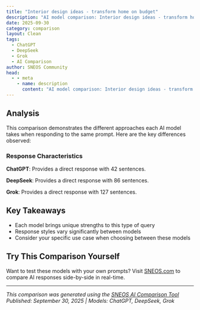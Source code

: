 ```yaml
---
title: "Interior design ideas - transform home on budget"
description: "AI model comparison: Interior design ideas - transform home on budget..."
date: 2025-09-30
category: comparison
layout: Clean
tags:
  - ChatGPT
  - DeepSeek
  - Grok
  - AI Comparison
author: SNEOS Community
head:
  - - meta
    - name: description
      content: "AI model comparison: Interior design ideas - transform home on budget..."
---
```


<ChatComparison
  title="Interior design ideas - transform home on budget"
  prompt="Interior design ideas - transform home on budget"
  :responses='{"ChatGPT": "Transforming your home on a budget is entirely possible with some creativity and smart planning. Here are several interior design ideas to refresh your space without overspending:\n\n### 1. **Declutter and Deep Clean**\n- Start by removing unnecessary items to create a more open and inviting space.\n- A clean home instantly feels more refreshed and organized.\n\n### 2. **Rearrange Furniture**\n- Changing the layout of your furniture can dramatically alter the look and feel of a room.\n- Try new configurations to improve flow and highlight focal points like windows or fireplaces.\n\n### 3. **DIY Accent Wall**\n- Use affordable paint to create an accent wall.\n- Consider patterns like stripes, stencils, or even removable wallpaper for a bold statement.\n- A fresh coat of paint can brighten a room instantly.\n\n### 4. **Update Soft Furnishings**\n- Swap out or add throw pillows, blankets, or curtains with budget-friendly fabrics.\n- These small touches add color and texture without major expense.\n\n### 5. **Use Mirrors to Enhance Light**\n- Strategically place mirrors to reflect natural light and make rooms appear larger.\n- Thrift stores often have affordable mirrors that you can repaint or repurpose.\n\n### 6. **Add Greenery**\n- Houseplants bring life to any space and improve air quality.\n- Look for easy-to-care-for plants like pothos, snake plants, or succulents.\n\n### 7. **Repurpose and Upcycle**\n- Give new life to old furniture with paint, new hardware, or reupholstering.\n- Turn unused items into decor, such as stacking books as a side table or using baskets for storage.\n\n### 8. **Lighting Upgrade**\n- Replace outdated light fixtures with stylish, affordable alternatives or add floor/table lamps.\n- Use warm bulbs to create cozy ambiance.\n\n### 9. **Create Art Displays**\n- Frame prints, photos, or fabric samples to create personalized gallery walls.\n- Use printable art from free online resources or make your own.\n\n### 10. **Add Rugs**\n- A rug can define a space and add warmth.\n- Look for sales or inexpensive options like flatweave rugs.\n\n### 11. **Use Open Shelving**\n- Replace some cabinet doors with open shelves to display decor and frequently used items.\n- Paint and style shelving to match your design aesthetic.\n\n### 12. **Personalize with Accessories**\n- Incorporate affordable accessories like candles, vases, or decorative trays.\n- Swap out cabinet knobs and drawer pulls for a quick update.\n\n---\n\n### Bonus Tips:\n- Shop at thrift stores, flea markets, and online marketplaces for budget finds.\n- Keep a consistent color palette for a cohesive look.\n- Plan and prioritize updates to focus on high-impact areas first.\n\nIf you want ideas tailored to a specific room or style, let me know!", "DeepSeek": "Of course! Transforming your home on a budget is all about creativity, strategy, and a little bit of elbow grease. You don\u0027t need a massive budget to make a huge impact.\n\nHere is a comprehensive guide to interior design ideas that will transform your home without breaking the bank.\n\n### The Golden Rules of Budget Design\n\n1. **Declutter First:** This is free! A clean, clutter-free space instantly looks more spacious and intentional.\n2. **Paint is Your Best Friend:** It\u0027s the most cost-effective way to change the entire mood of a room.\n3. **Thrift, Don\u0027t Buy New:** Second-hand stores, Facebook Marketplace, and garage sales are treasure troves.\n4. **DIY Where You Can:** A little effort can save you a lot of money.\n5. **Focus on High-Impact, Low-Cost Changes:** Think soft furnishings, lighting, and accessories.\n\n---\n\n### Room-by-Room Transformation Ideas\n\n#### **1. The Living Room: The Heart of the Home**\n\n* **Rearrange the Furniture:** It\u0027s free! Try floating your sofa away from the walls, creating a cozy conversation area.\n* **Create an Accent Wall:** Paint one wall a bold color or use removable wallpaper for a dramatic, renter-friendly focal point.\n* **Update Soft Furnishings:** New throw pillows and a cozy blanket in a modern texture (like chunky knit) or pattern can completely change the look of your sofa.\n* **Change Your Lighting:** Swap out a dated lampshade. Add a stylish (but affordable) floor lamp from IKEA or Target to create ambient lighting instead of relying on harsh overhead lights.\n* **DIY Artwork:** Frame beautiful fabric scraps, create your own abstract painting on a canvas, or frame high-quality posters or pages from a calendar.\n* **Style Your Surfaces:** Declutter shelves and coffee tables, then style them with a stack of books, a small plant, and a decorative object.\n\n#### **2. The Bedroom: Your Personal Sanctuary**\n\n* **Invest in Your Bed:** You don\u0027t need a new bed frame. Instead, invest in a new duvet cover and pillowcases. A crisp, white set with textured throws looks luxurious.\n* **Create a Bedside Table Alternative:** Use a stack of books, a small stool, a vintage suitcase, or a floating shelf.\n* **Add a Rug:** Even if you have carpet, a well-placed rug can define the space and add color and texture.\n* **Update Your Mirror:** Find an ornate or interestingly shaped mirror at a thrift store and spray-paint it a new color (like gold or black).\n* **Improve Lighting:** Add plug-in wall sconces on either side of the bed to free up nightstand space and create a hotel-like feel.\n\n#### **3. The Kitchen: Without a Full Renovation**\n\n* **Paint the Cabinets:** This is a game-changer. A fresh coat of white, grey, or navy on cabinet doors and new hardware (knobs and pulls) can make a 90s kitchen look modern.\n* **Change the Hardware:** Speaking of hardware, new cabinet pulls are like jewelry for your kitchen. It\u0027s an instant upgrade.\n* **Open Shelving:** Remove a few upper cabinet doors (or replace one cabinet with a floating shelf) to display beautiful dishes and create an airier feel.\n* **Update the Faucet:** A new, modern faucet can be a splurge, but it makes a big visual impact every day.\n* **Add a Backsplash:** Use peel-and-stick tile decals. They are affordable, renter-friendly, and come in amazing designs that look like real tile.\n* **Countertop Resurfacing:** For a bit more money, you can use countertop paint or concrete overlay kits to transform laminate counters.\n\n#### **4. The Bathroom: Small Space, Big Impact**\n\n* **Update Fixtures:** Like in the kitchen, a new faucet and showerhead can modernize the space.\n* **Regrout and Caulk:** Scraping out old, dirty grout and applying new, clean white grout makes tiles look brand new. Re-caulk around the tub and sink for a crisp, clean finish.\n* **Add Stylish Storage:** A sleek ladder shelf or a small wooden crate can hold towels and toiletries stylishly.\n* **Change the Mirror:** Swap the builder-grade mirror for a framed one from a thrift store.\n* **New Linens:** Invest in a beautiful, coordinated set of towels and a new bath mat.\n\n---\n\n### Cross-Room Budget Design Strategies\n\n#### **1. The Power of Paint**\n* **Furniture Flip:** Find a sad-looking wooden dresser or table at a thrift store. Sand it down and paint it a vibrant color for a unique statement piece.\n* **Color Drenching:** Paint your walls, woodwork, and even the ceiling the same color (in different sheens) for a sophisticated, modern look.\n* **Paint the Front Door:** Boost your home\u0027s curb appeal by giving your front door a fresh, welcoming color.\n\n#### **2. Lighting is Everything**\n* **Layer Your Light:** Use a mix of overhead, task (like desk lamps), and accent (like picture lights) lighting.\n* **Dimmer Switches:** Install dimmer switches (a relatively easy DIY) to control the ambiance of any room.\n* **Statement Lighting:** Find a unique vintage chandelier or pendant light second-hand. It can become the focal point of a room.\n\n#### **3. Textiles and Texture**\n* **Rugs:** Define spaces and add warmth. Look for natural fibers like jute or sisal for an affordable, textured base.\n* **Curtains:** Hang them high and wide to make windows look larger. Choose linen-look fabrics for a light, airy feel.\n* **Pillows and Throws:** Mix and match textures\u2014velvet, wool, cotton, faux fur\u2014to create a cozy, layered look.\n\n#### **4. Greenery and Life**\n* **Indoor Plants:** They purify the air and add a vibrant touch of life. Start with low-maintenance plants like snake plants, pothos, or ZZ plants.\n* **Fresh Flowers:** A small bunch of fresh flowers from the grocery store in a simple vase can brighten any room.\n\n#### **5. Creative Wall Decor**\n* **Gallery Wall:** Mix and match frames from thrift stores (spray paint them all the same color for cohesion). Fill them with personal photos, postcards, or your own artwork.\n* **Wall Hanging:** Make a macram\u00E9 wall hanging or use a beautiful textile or rug as a tapestry.\n* **Floating Shelves:** Install inexpensive floating shelves and style them with books, plants, and small objects.\n\n### Where to Shop Smart\n\n* **Facebook Marketplace / Craigslist:** For furniture and larger items. Be patient and check often.\n* **Thrift Stores (Goodwill, Habitat for Humanity ReStore):** For unique decor, glassware, art frames, and sometimes solid wood furniture.\n* **IKEA \u0026 Target:** For affordable basics, textiles, and lighting. The \u0022IKEA hack\u0022 community is huge for a reason!\n* **Estate Sales \u0026 Garage Sales:** Often the best place to find high-quality, solid wood furniture for a steal.\n* **DIY \u0026 Hardware Stores:** For paint, supplies, and materials for your projects.\n\n**Final Pro-Tip:** **Focus on one room at a time.** This prevents you from feeling overwhelmed and spreading your budget too thin. Finish one space, enjoy it, and then move on to the next.\n\nHappy decorating! You can absolutely create a home you love on a budget.", "Grok": "Transforming your home on a budget is absolutely achievable with some creativity, resourcefulness, and strategic planning. Here are some interior design ideas to refresh your space without breaking the bank:\n\n---\n\n### 1. **Declutter and Organize First**\n- **Why?** A clutter-free space instantly looks bigger, cleaner, and more polished.\n- **How?** Sort through your belongings, donate or sell items you no longer need, and invest in affordable storage solutions like baskets, bins, or under-bed storage. Use stackable shelves or repurpose old furniture for organization.\n- **Cost:** Free (decluttering) or under $20 for basic storage solutions (e.g., dollar store bins).\n\n---\n\n### 2. **Repaint for a Fresh Look**\n- **Why?** A new coat of paint can completely transform a room and is one of the most cost-effective updates.\n- **How?**\n - Choose light, neutral colors (white, beige, soft gray) to make spaces feel larger and brighter.\n - Paint an accent wall in a bold color for a pop of personality.\n - Repaint old furniture or cabinets for a modern look (e.g., kitchen cabinets in a trendy matte black or sage green).\n - Use leftover paint for small DIY projects like painting frames or plant pots.\n- **Cost:** $30\u2013$50 per gallon of paint (covers ~350 sq. ft.) \u002B brushes/rollers (~$10). Look for paint sales or mismatched cans at hardware stores for discounts.\n\n---\n\n### 3. **Swap Out or Update Textiles**\n- **Why?** Fabrics can change the vibe of a room instantly without major investment.\n- **How?**\n - Replace or add throw pillows, cushions, and blankets in trendy colors or patterns.\n - Buy inexpensive curtain panels or make your own using budget fabric.\n - Lay down a thrifted or discounted area rug to define a space.\n - Reupholster old chairs or ottomans with affordable fabric (use a staple gun for an easy DIY).\n- **Cost:** $5\u2013$20 per pillow or throw, $10\u2013$50 for rugs/curtains at discount stores like Walmart, Target, or thrift shops.\n\n---\n\n### 4. **Rearrange Furniture for a New Layout**\n- **Why?** Changing the layout can make your space feel brand new without spending a dime.\n- **How?**\n - Move furniture to create better flow or focal points (e.g., angle a sofa toward a window or TV).\n - Swap pieces between rooms for a fresh perspective (e.g., a bedroom side table as a living room accent).\n - Use online room planning tools (like Planner 5D) to experiment with layouts for free.\n- **Cost:** Free!\n\n---\n\n### 5. **Add Affordable Lighting**\n- **Why?** Lighting can set the mood and make a space feel cozy or modern.\n- **How?**\n - Swap out old lampshades for new ones in bold colors or patterns.\n - Add string lights or fairy lights for a whimsical touch (great for bedrooms or patios).\n - Use thrift store lamps and repaint the bases.\n - Install peel-and-stick LED strips under cabinets or shelves for modern, ambient lighting.\n- **Cost:** $5\u2013$15 for string lights or LED strips on Amazon, $10\u2013$20 for secondhand lamps.\n\n---\n\n### 6. **Incorporate Greenery**\n- **Why?** Plants add life, color, and texture to any space.\n- **How?**\n - Buy low-maintenance plants like pothos, snake plants, or succulents.\n - Use thrifted or repurposed containers (like mason jars or old mugs) as planters.\n - Propagate existing plants by cutting and rooting them in water for free.\n - Hang plants using cheap macrame holders or wall-mounted shelves.\n- **Cost:** $3\u2013$10 per small plant at local nurseries or big-box stores; free if you propagate.\n\n---\n\n### 7. **DIY Wall Art and Decor**\n- **Why?** Personalized decor adds character without the high price tag of store-bought art.\n- **How?**\n - Create a gallery wall with thrifted frames, family photos, or free printable art from sites like Pinterest.\n - Paint or stencil designs on canvases bought from dollar stores.\n - Make wall hangings using yarn, fabric scraps, or driftwood.\n - Use washi tape or removable wallpaper to create temporary accent patterns on walls.\n- **Cost:** $1\u2013$5 per frame or canvas at thrift stores, under $10 for craft supplies.\n\n---\n\n### 8. **Shop Secondhand and Upcycle**\n- **Why?** Thrift stores, garage sales, and online marketplaces are goldmines for unique, budget-friendly finds.\n- **How?**\n - Look for furniture, mirrors, or decor at places like Goodwill, Habitat for Humanity ReStores, or Facebook Marketplace.\n - Refinish old furniture with sandpaper and paint or stain (e.g., turn a dated dresser into a chic piece).\n - Repurpose items\u2014old crates as shelves, mason jars as vases, or ladders as blanket holders.\n- **Cost:** $5\u2013$50 depending on the item; refinishing supplies ~$10\u2013$20.\n\n---\n\n### 9. **Update Hardware and Fixtures**\n- **Why?** Small changes like new knobs or handles can modernize furniture and cabinetry.\n- **How?**\n - Replace outdated cabinet pulls or drawer knobs with sleek, modern ones (think brass or matte black).\n - Spray-paint existing hardware for a new finish if replacing isn\u2019t in the budget.\n - Swap out old light switch covers for decorative ones.\n- **Cost:** $1\u2013$5 per knob/handle at discount stores or Amazon; spray paint ~$5.\n\n---\n\n### 10. **Add Mirrors for Depth and Light**\n- **Why?** Mirrors reflect light and make small spaces appear larger.\n- **How?**\n - Hang a large mirror (or group small ones) on a wall opposite a window to bounce light around.\n - Look for affordable mirrors at thrift stores or dollar shops.\n - Repaint or distress outdated mirror frames for a trendy look.\n- **Cost:** $5\u2013$20 for small mirrors at discount or secondhand stores.\n\n---\n\n### 11. **Focus on One Room or Area at a Time**\n- **Why?** Tackling smaller projects prevents overwhelm and keeps costs manageable.\n- **How?**\n - Pick a high-impact area like the living room or entryway to start.\n - Use a mix of the ideas above to refresh the space (e.g., paint \u002B new pillows \u002B plants).\n - Move to the next area once the first is complete.\n- **Cost:** Depends on the project, but breaking it down helps spread expenses over time.\n\n---\n\n### 12. **Use Temporary or Reversible Updates**\n- **Why?** Great for renters or those who like to change things up often.\n- **How?**\n - Apply peel-and-stick wallpaper or decals for an accent wall (easy to remove).\n - Use removable adhesive hooks for hanging art or shelves.\n - Lay down vinyl floor tiles or rugs to cover outdated flooring.\n- **Cost:** $10\u2013$30 for peel-and-stick wallpaper rolls or vinyl tiles on Amazon or Home Depot.\n\n---\n\n### Budget Tips:\n- **Set a Budget:** Decide on a total amount (e.g., $100\u2013$200) and prioritize high-impact changes.\n- **Shop Sales and Discounts:** Check clearance sections at stores like IKEA, Target, or HomeGoods.\n- **DIY Whenever Possible:** Save labor costs by doing projects yourself with tutorials on YouTube or Pinterest.\n- **Repurpose What You Have:** Look around your home for items that can be reused in new ways before buying anything.\n\n---\n\n### Sample Budget Breakdown for a Living Room Refresh ($150 Total):\n- Paint (1 gallon for an accent wall): $30\n- Throw pillows (4 at $5 each): $20\n- Thrifted rug: $25\n- Plants (3 small ones at $5 each): $15\n- DIY wall art (frames \u002B supplies): $10\n- String lights: $10\n- Secondhand mirror: $15\n- New cabinet knobs (pack of 10): $15\n\n---\n\n### Final Thoughts:\nFocus on changes that align with your personal style\u2014whether it\u2019s boho, minimalist, or farmhouse\u2014and don\u2019t rush the process. Small, intentional updates over time can make a big difference. Also, follow budget decor accounts on Instagram or Pinterest for endless inspiration!\n\nWhat\u2019s your favorite style or specific room you want to transform? I can tailor more ideas if needed!"}' 
  published-date="22:46"
/>

## Analysis

This comparison demonstrates the different approaches each AI model takes when responding to the same prompt. Here are the key differences observed:

### Response Characteristics

**ChatGPT**: Provides a direct response with 42 sentences. 

**DeepSeek**: Provides a direct response with 86 sentences. 

**Grok**: Provides a direct response with 127 sentences. 

## Key Takeaways

- Each model brings unique strengths to this type of query
- Response styles vary significantly between models
- Consider your specific use case when choosing between these models

## Try This Comparison Yourself

Want to test these models with your own prompts? Visit [SNEOS.com](https://sneos.com) to compare AI responses side-by-side in real-time.

---

*This comparison was generated using the [SNEOS AI Comparison Tool](https://sneos.com)*
*Published: September 30, 2025 | Models: ChatGPT, DeepSeek, Grok*
